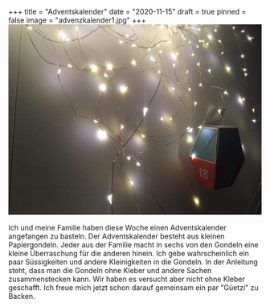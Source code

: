 +++
title = "Adventskalender"
date = "2020-11-15"
draft = true
pinned = false
image = "advenzkalender1.jpg"
+++
![](advenzkalender1.jpg)

Ich und meine Familie haben diese Woche einen Adventskalender angefangen zu basteln. Der Adventskalender besteht aus kleinen Papiergondeln. Jeder aus der Familie macht in sechs von den Gondeln eine kleine Überraschung für die anderen hinein. Ich gebe wahrscheinlich ein paar Süssigkeiten und andere Kleinigkeiten in die Gondeln. In der Anleitung steht, dass man die Gondeln ohne Kleber und andere Sachen zusammenstecken kann. Wir haben es versucht aber nicht ohne Kleber geschafft. Ich freue mich jetzt schon darauf gemeinsam ein par "Güetzi" zu Backen.